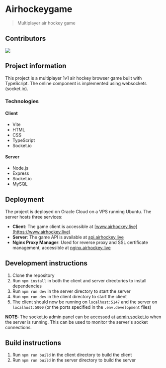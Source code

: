 # Airhockeygame

> Multiplayer air hockey game

## Contributors

<a href="https://github.com/oskarilindroos/airhockeygame/graphs/contributors">
  <img src="https://contrib.rocks/image?repo=oskarilindroos/airhockeygame" />
</a>

## Project information

This project is a multiplayer 1v1 air hockey browser game built with TypeScript. The online component is implemented using websockets (socket.io).

### Technologies

#### Client

- Vite
- HTML
- CSS
- TypeScript
- Socket.io

#### Server

- Node.js
- Express
- Socket.io
- MySQL

## Deployment

The project is deployed on Oracle Cloud on a VPS running Ubuntu. The server hosts three services:

- **Client**: The game client is accessible at [www.airhockey.live](https://www.airhockey.live)
- **Server**: The game API is available at [api.airhockey.live](https://api.airhockey.live/healthcheck)
- **Nginx Proxy Manager**: Used for reverse proxy and SSL certificate management, accessible at [nginx.airhockey.live](https://nginx.airhockey.live)

## Development instructions

1. Clone the repository
2. Run `npm install` in both the client and server directories to install dependencies
3. Run `npm run dev` in the server directory to start the server
4. Run `npm run dev` in the client directory to start the client
5. The client should now be running on `localhost:5147` and the server on `localhost:5000` (or the ports specified in the `.env.development` files)

**NOTE:** The socket.io admin panel can be accessed at [admin.socket.io](https://admin.socket.io) when the server is running. This can be used to monitor the server's socket connections.

## Build instructions

1. Run `npm run build` in the client directory to build the client
2. Run `npm run build` in the server directory to build the server
